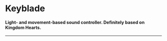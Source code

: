 # Keyblade

#### Light- and movement-based sound controller. Definitely based on Kingdom Hearts.

- - -
